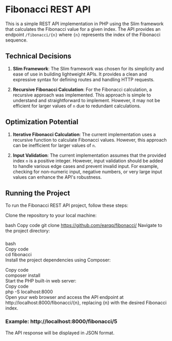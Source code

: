 # Fibonacci REST API

This is a simple REST API implementation in PHP using the Slim framework that calculates the Fibonacci value for a given index. The API provides an endpoint `/fibonacci/{n}` where `{n}` represents the index of the Fibonacci sequence.

## Technical Decisions

1. **Slim Framework**: The Slim framework was chosen for its simplicity and ease of use in building lightweight APIs. It provides a clean and expressive syntax for defining routes and handling HTTP requests.

2. **Recursive Fibonacci Calculation**: For the Fibonacci calculation, a recursive approach was implemented. This approach is simple to understand and straightforward to implement. However, it may not be efficient for larger values of `n` due to redundant calculations.

## Optimization Potential

1. **Iterative Fibonacci Calculation**: The current implementation uses a recursive function to calculate Fibonacci values. However, this approach can be inefficient for larger values of `n`. 

2. **Input Validation**: The current implementation assumes that the provided index `n` is a positive integer. However, input validation should be added to handle various edge cases and prevent invalid input. For example, checking for non-numeric input, negative numbers, or very large input values can enhance the API's robustness.

## Running the Project
To run the Fibonacci REST API project, follow these steps:

Clone the repository to your local machine:

bash
Copy code
git clone https://github.com/earqq/fibonacci/
Navigate to the project directory:

###
bash <br>
Copy code <br> 
cd fibonacci <br>
Install the project dependencies using Composer:

Copy code <br>
composer install <br>
Start the PHP built-in web server:
<br>
Copy code <br>
php -S localhost:8000 <br>
Open your web browser and access the API endpoint at http://localhost:8000/fibonacci/{n}, replacing {n} with the desired Fibonacci index.

### Example: http://localhost:8000/fibonacci/5

The API response will be displayed in JSON format.
